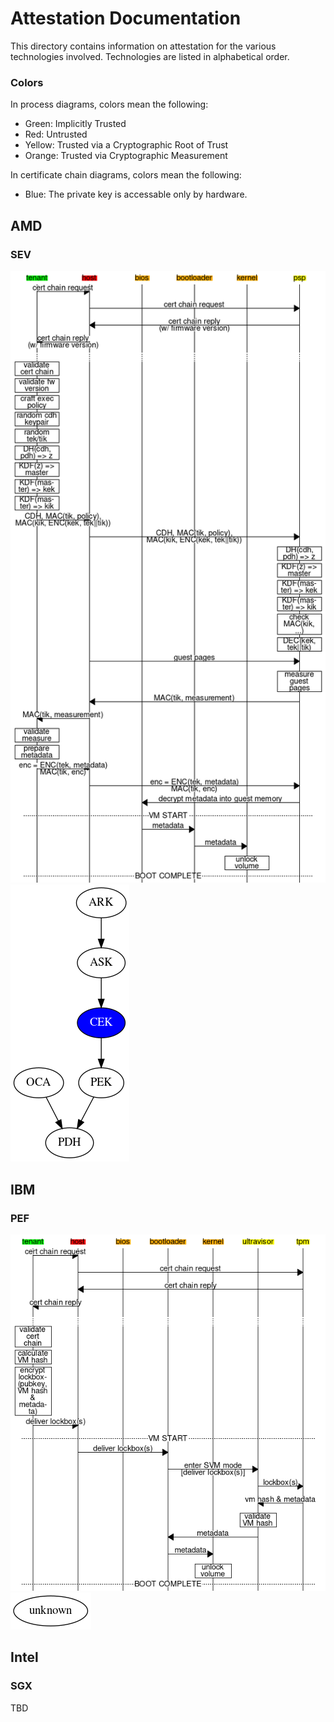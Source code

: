# Attestation Documentation

This directory contains information on attestation for the various
technologies involved. Technologies are listed in alphabetical order.

### Colors

In process diagrams, colors mean the following:

* Green: Implicitly Trusted
* Red: Untrusted
* Yellow: Trusted via a Cryptographic Root of Trust
* Orange: Trusted via Cryptographic Measurement

In certificate chain diagrams, colors mean the following:

* Blue: The private key is accessable only by hardware.

## AMD

### SEV

![amd sev process](./amd/sev/process.msc.png)
![amd sev cert chain](./amd/sev/certchain.dot.png)

## IBM

### PEF

![ibm pef process](./ibm/pef/process.msc.png)
![ibm pef cert chain](./ibm/pef/certchain.dot.png)

## Intel

### SGX

TBD
